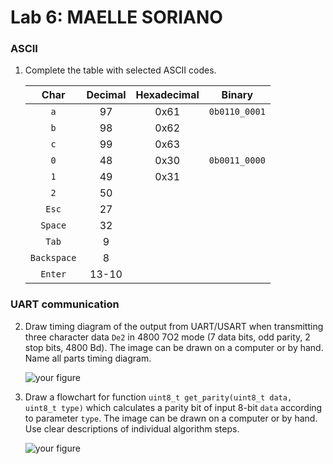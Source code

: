 # Lab 6: MAELLE SORIANO

### ASCII

1. Complete the table with selected ASCII codes.

   | **Char** | **Decimal** | **Hexadecimal** | **Binary** |
   | :-: | :-: | :-: | :-: |
   | `a` | 97 | 0x61 | `0b0110_0001` |
   | `b` | 98 | 0x62 |  |
   | `c` | 99 | 0x63 |  |
   | `0` | 48 | 0x30 | `0b0011_0000` |
   | `1` | 49 | 0x31 |  |
   | `2` | 50 |  |  |
   | `Esc` | 27 |  |  |
   | `Space` | 32 |  |  |
   | `Tab` | 9 |  |  |
   | `Backspace` | 8 |  |  |
   | `Enter` | 13-10 |  |  |

### UART communication

2. Draw timing diagram of the output from UART/USART when transmitting three character data `De2` in 4800 7O2 mode (7 data bits, odd parity, 2 stop bits, 4800&nbsp;Bd). The image can be drawn on a computer or by hand. Name all parts timing diagram.

   ![your figure]()

3. Draw a flowchart for function `uint8_t get_parity(uint8_t data, uint8_t type)` which calculates a parity bit of input 8-bit `data` according to parameter `type`. The image can be drawn on a computer or by hand. Use clear descriptions of individual algorithm steps.

   ![your figure]()